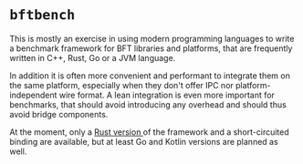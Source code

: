 # `bftbench`

This is mostly an exercise in using modern programming languages to write a benchmark framework for BFT libraries and platforms, that are frequently written in C++, Rust, Go or a JVM language.

In addition it is often more convenient and performant to integrate them on the same platform, especially when they don't offer IPC nor platform-independent wire format. A lean integration is even more important for benchmarks, that should avoid introducing any overhead and should thus avoid bridge components.

At the moment, only a [Rust version ](./rust) of the framework and a short-circuited binding are available, but at least Go and Kotlin versions are planned as well.
